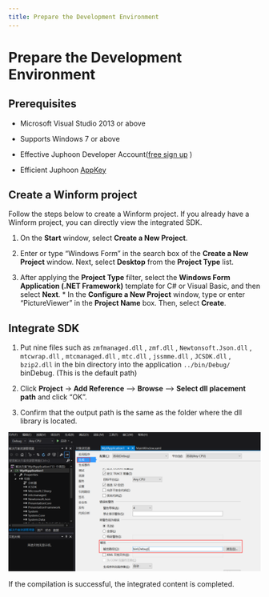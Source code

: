 ```yaml
---
title: Prepare the Development Environment
---
```

# Prepare the Development Environment

## Prerequisites

- Microsoft Visual Studio 2013 or above

- Supports Windows 7 or above

- Effective Juphoon Developer Account([free sign
    up](http:///developer.juphoon.com/signup) )

- Efficient Juphoon [AppKey](/cn/document/V2.1/create-application.php)

## Create a Winform project

Follow the steps below to create a Winform project. If you already have
a Winform project, you can directly view the integrated SDK.

1. On the **Start** window, select **Create a New Project**.

2. Enter or type “Windows Form” in the search box of the **Create a New
    Project** window. Next, select **Desktop** from the **Project Type**
    list.

3. After applying the **Project Type** filter, select the **Windows
    Form Application (.NET Framework)** template for C\# or Visual
    Basic, and then select **Next**. \* In the **Configure a New
    Project** window, type or enter “PictureViewer” in the **Project
    Name** box. Then, select **Create**.

## Integrate SDK

1. Put nine files such as `zmfmanaged.dll` , `zmf.dll` ,
    `Newtonsoft.Json.dll` , `mtcwrap.dll` , `mtcmanaged.dll` , `mtc.dll`
    , `jssmme.dll` , `JCSDK.dll` , `bzip2.dll` in the bin directory into
    the application `../bin/Debug/` binDebug. (This is the default path)

2. Click **Project** -\> **Add Reference** –\> **Browse** –\> **Select
    dll placement path** and click “OK”.

3. Confirm that the output path is the same as the folder where the dll
    library is located.

![../../../../\_images_en/windows\_5.png](../../../../_images_en/windows_5.png)

If the compilation is successful, the integrated content is completed.
